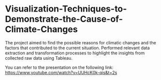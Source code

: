 # Visualization-Techniques-to-Demonstrate-the-Cause-of-Climate-Changes

The project aimed to find the possible reasons for climatic changes and the factors that contributed to the current situation.
Performed relevant data extraction and transformation processes to highlight the insights from collected raw data using Tableau.

You can refer to the presentation on the following link: https://www.youtube.com/watch?v=UUHcK0k-qis&t=2s
